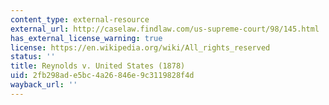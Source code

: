 ```yaml
---
content_type: external-resource
external_url: http://caselaw.findlaw.com/us-supreme-court/98/145.html
has_external_license_warning: true
license: https://en.wikipedia.org/wiki/All_rights_reserved
status: ''
title: Reynolds v. United States (1878)
uid: 2fb298ad-e5bc-4a26-846e-9c3119828f4d
wayback_url: ''
---
```

